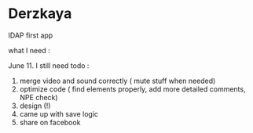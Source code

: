 # Derzkaya
IDAP first app

what I need : <br>


June 11. I still need todo :
1) merge video and sound correctly ( mute stuff when needed)
2) optimize code ( find elements properly, add more detailed comments, NPE check)
3) design (!)
4) came up with save logic
5) share on facebook
